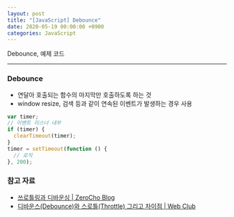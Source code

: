 ```yaml
---
layout: post
title: "[JavaScript] Debounce"
date: 2020-05-19 00:00:00 +0900
categories: JavaScript
---
```


Debounce, 예제 코드

---

### Debounce

- 연달아 호출되는 함수의 마지막만 호출하도록 하는 것
- window resize, 검색 등과 같이 연속된 이벤트가 발생하는 경우 사용

```javascript
var timer;
// 이벤트 리스너 내부
if (timer) {
  clearTimeout(timer);
}
timer = setTimeout(function () {
  // 로직
}, 200);
```

### 참고 자료

- [쓰로틀링과 디바운싱 \| ZeroCho Blog](https://www.zerocho.com/category/JavaScript/post/59a8e9cb15ac0000182794fa)
- [디바운스(Debounce)와 스로틀(Throttle) 그리고 차이점 \| Web Club](https://webclub.tistory.com/607)
